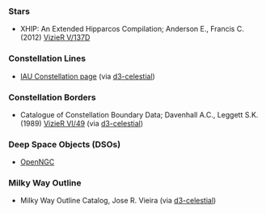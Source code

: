 
### **Stars**
- XHIP: An Extended Hipparcos Compilation; Anderson E., Francis C. (2012) [VizieR V/137D](http://cdsarc.u-strasbg.fr/viz-bin/Cat?V/137D) 


### **Constellation Lines**
- [IAU Constellation page](http://www.iau.org/public/themes/constellations/) (via [d3-celestial](https://github.com/ofrohn/d3-celestial))


### **Constellation Borders**
- Catalogue of Constellation Boundary Data; Davenhall A.C., Leggett S.K. (1989) [VizieR VI/49](http://vizier.cfa.harvard.edu/viz-bin/Cat?VI/49) (via [d3-celestial](https://github.com/ofrohn/d3-celestial))


### **Deep Space Objects (DSOs)**
- [OpenNGC](https://github.com/mattiaverga/OpenNGC)

### **Milky Way Outline**
- Milky Way Outline Catalog, Jose R. Vieira (via [d3-celestial](https://github.com/ofrohn/d3-celestial))
